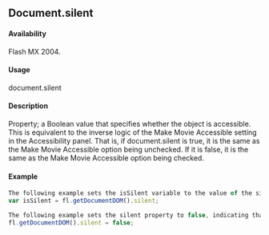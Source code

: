 ## Document.silent

#### Availability

Flash MX 2004.

#### Usage

document.silent

#### Description

Property; a Boolean value that specifies whether the object is accessible. This is equivalent to the inverse logic of the Make Movie Accessible setting in the Accessibility panel. That is, if document.silent is true, it is the same as the Make Movie Accessible option being unchecked. If it is false, it is the same as the Make Movie Accessible option being checked.

#### Example

```javascript
The following example sets the isSilent variable to the value of the silent property:
var isSilent = fl.getDocumentDOM().silent;

The following example sets the silent property to false, indicating that the document is accessible:
fl.getDocumentDOM().silent = false;

```
